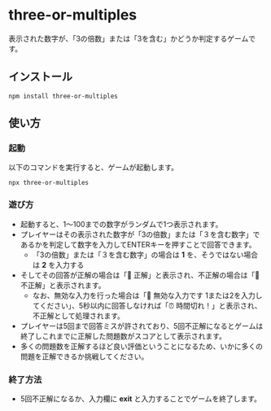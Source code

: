 # three-or-multiples

表示された数字が、「3の倍数」または「3を含む」かどうか判定するゲームです。

## インストール

```
npm install three-or-multiples
```

## 使い方

### 起動

以下のコマンドを実行すると、ゲームが起動します。

```
npx three-or-multiples
```

### 遊び方

- 起動すると、1～100までの数字がランダムで1つ表示されます。
- プレイヤーはその表示された数字が「3の倍数」または「３を含む数字」であるかを判定して数字を入力してENTERキーを押すことで回答できます。
  - 「3の倍数」または「３を含む数字」の場合は **1** を、そうではない場合は **2** を入力する
- そしてその回答が正解の場合は「🙆 正解」と表示され、不正解の場合は「🙅 不正解」と表示されます。
  - なお、無効な入力を行った場合は「🙅 無効な入力です 1または2を入力してください」、5秒以内に回答しなければ「⏰ 時間切れ！」と表示され、不正解として処理されます。
- プレイヤーは5回まで回答ミスが許されており、5回不正解になるとゲームは終了しこれまでに正解した問題数がスコアとして表示されます。
- 多くの問題数を正解するほど良い評価ということになるため、いかに多くの問題を正解できるか挑戦してください。

### 終了方法

- 5回不正解になるか、入力欄に **exit** と入力することでゲームを終了します。
